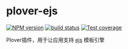 # plover-ejs


[![NPM version][npm-image]][npm-url]
[![build status][travis-image]][travis-url]
[![Test coverage][coveralls-image]][coveralls-url]


Plover插件，用于让应用支持 [ejs](https://github.com/mde/ejs) 模板引擎


[npm-image]: https://img.shields.io/npm/v/plover-ejs.svg?style=flat-square
[npm-url]: https://www.npmjs.com/package/plover-ejs
[travis-image]: https://img.shields.io/travis/plover-modules/plover-ejs/master.svg?style=flat-square
[travis-url]: https://travis-ci.org/plover-modules/plover-ejs
[coveralls-image]: https://img.shields.io/codecov/c/github/plover-modules/plover-ejs.svg?style=flat-square
[coveralls-url]: https://codecov.io/github/plover-modules/plover-ejs?branch=master

